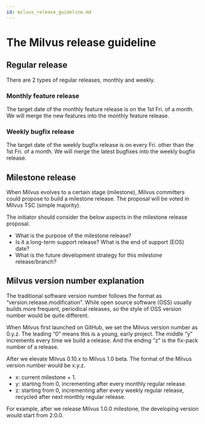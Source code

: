 ```yaml
---
id: milvus_release_guideline.md
---
```


# The Milvus release guideline 

## Regular release

There are 2 types of regular releases, monthly and weekly.

### Monthly feature release
The target date of the monthly feature release is on the 1st Fri. of a month. We will merge the new features into the monthly feature release. 

### Weekly bugfix release
The target date of the weekly bugfix release is on every Fri. other than the 1st Fri. of a month. We will merge the latest bugfixes into the weekly bugfix release. 

## Milestone release
When Milvus evolves to a certain stage (milestone), Milvus committers could propose to build a milestone release. The proposal will be voted in Milvus TSC (simple majority).

The initiator should consider the below aspects in the milestone release proposal.

- What is the purpose of the milestone release? 
- Is it a long-term support release? What is the end of support (EOS) date?
- What is the future development strategy for this milestone release/branch?

## Milvus version number explanation  
The traditional software version number follows the format as “version.release.modification”. While open source software (OSS) usually builds more frequent, periodical releases, so the style of OSS version number would be quite different.

When Milvus first launched on GitHub, we set the Milvus version number as 0.y.z. The leading “0” means this is a young, early project. The middle “y” increments every time we build a release. And the ending “z” is the fix-pack number of a release.

After we elevate Milvus 0.10.x to Milvus 1.0 beta. The format of the Milvus version number would be x.y.z.

- x: current milestone + 1.
- y: starting from 0, incrementing after every monthly regular release.
- z: starting from 0, incrementing after every weekly regular release, recycled after next monthly regular release.

For example, after we release Milvus 1.0.0 milestone, the developing version would start from 2.0.0.
 